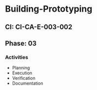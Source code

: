 # Building-Prototyping

## CI: CI-CA-E-003-002
## Phase: 03

### Activities
- Planning
- Execution
- Verification
- Documentation
